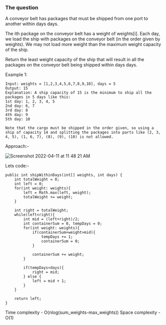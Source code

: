 ### The question

A conveyor belt has packages that must be shipped from one port to another within days days.

The ith package on the conveyor belt has a weight of weights[i]. Each day, we load the ship with packages on the conveyor belt (in the order given by weights). We may not load more weight than the maximum weight capacity of the ship.

Return the least weight capacity of the ship that will result in all the packages on the conveyor belt being shipped within days days.

Example 1:

```
Input: weights = [1,2,3,4,5,6,7,8,9,10], days = 5
Output: 15
Explanation: A ship capacity of 15 is the minimum to ship all the packages in 5 days like this:
1st day: 1, 2, 3, 4, 5
2nd day: 6, 7
3rd day: 8
4th day: 9
5th day: 10

Note that the cargo must be shipped in the order given, so using a ship of capacity 14 and splitting the packages into parts like (2, 3, 4, 5), (1, 6, 7), (8), (9), (10) is not allowed.
```

Approach:-

![Screenshot 2022-04-11 at 11 48 21 AM](https://user-images.githubusercontent.com/18497513/162676324-6179456b-8690-4ad8-bf3f-b843389f3da8.png)

Lets code:-

```
public int shipWithinDays(int[] weights, int days) {
    int totalWeight = 0;
    int left = 0;
    for(int weight: weights){
        left = Math.max(left, weight);
        totalWeight += weight;
    }

    int right = totalWeight;
    while(left<right){
        int mid = (left+right)/2;
        int containerSum = 0, tempDays = 0;
        for(int weight: weights){
            if(containerSum+weight>mid){
                tempDays += 1;
                containerSum = 0;
            }

            containerSum += weight;
        }

        if(tempDays<days){
            right = mid;
        } else {
            left = mid + 1;
        }
    }

    return left;
}
```

Time complexity - O(nlog(sum_weights-max_weights))
Space complexity - O(1)
